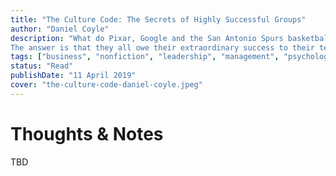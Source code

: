 ```yaml
---
title: "The Culture Code: The Secrets of Highly Successful Groups"
author: "Daniel Coyle"
description: "What do Pixar, Google and the San Antonio Spurs basketball team have in common?
The answer is that they all owe their extraordinary success to their team-building skills."
tags: ["business", "nonfiction", "leadership", "management", "psychology"]
status: "Read"
publishDate: "11 April 2019"
cover: "the-culture-code-daniel-coyle.jpeg"
---
```


# Thoughts & Notes

TBD
